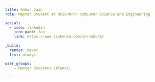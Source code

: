 ```yaml
---
title: Ankur Jain
role: Master Student at UCSD<br/> Computer Science and Engineering

social:
  - icon: linkedin
    icon_pack: fab
    link: https://www.linkedin.com/in/ankur5/
    
_build:
  render: never
  list: always

user_groups:
    - Master Students (Alumni)

---
```

